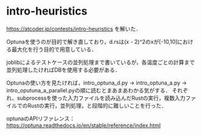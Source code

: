 # intro-heuristics
https://atcoder.jp/contests/intro-heuristics を解いた．

Optunaを使うのが目的で解き直しており，d.rsは(x - 2)^2のxが[-10,10]における最大化を行う目的で用意している．

joblibによるテストケースの並列処理まで書いているが，各温度ごとの計算まで並列処理したければDBを使用する必要がある．

Optunaの使い方を見たければ，intro_optuna_d.py -> intro_optuna_a.py -> intro_oputuna_a_parallel.pyの順に読むとまあまあわかる気がする．
それぞれ、subprocessを使った入力ファイルを読み込んだRustの実行，複数入力ファイルでのRustの実行，並列処理，と段階的に難しいことを行った．

optunaのAPIリファレンス：https://optuna.readthedocs.io/en/stable/reference/index.html
